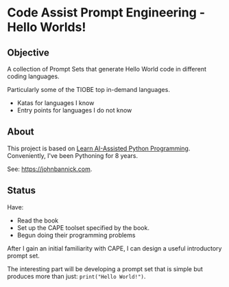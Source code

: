 # Code Assist Prompt Engineering - Hello Worlds!
## Objective
A collection of Prompt Sets that generate Hello World code in different coding languages.

Particularly some of the TIOBE top in-demand languages.

* Katas for languages I know
* Entry points for languages I do not know

## About

This project is based on <a href="https://www.manning.com/books/learn-ai-assisted-python-programming">Learn AI-Assisted Python Programming</a>.
Conveniently, I've been Pythoning for 8 years.

See: <a href="https://johnbannick.com/pg_prompt/jb_prompt_proj_01.html">https://johnbannick.com</a>.

## Status

Have:

* Read the book
* Set up the CAPE toolset specified by the book.
* Begun doing their programming problems

After I gain an initial familiarity with CAPE, I can design a useful introductory prompt set.

The interesting part will be developing a prompt set that is simple but produces more than just: <code>print("Hello World!")</code>.
